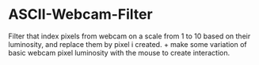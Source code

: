 # ASCII-Webcam-Filter
Filter that index pixels from webcam on a scale from 1 to 10 based on their luminosity, and replace them by pixel i created. + make some variation of basic webcam pixel luminosity with the mouse to create interaction. 
